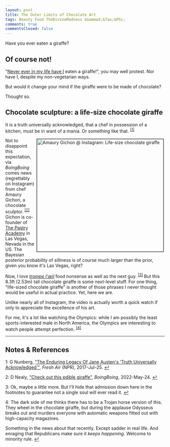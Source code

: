 ```yaml
---
layout: post
title: The Outer Limits of Chocolate Art
tags: Beauty Food TheDivineMadness &Gammad;&Tau;&Phi;
comments: true
commentsClosed: false
---
```


Have you ever eaten a giraffe?  


## Of course not!  

"[Never ever in my life have I](https://ell.stackexchange.com/questions/89344/never-in-my-life-did-i-vs-never-in-my-life-had-i) eaten a giraffe!", you may well protest.  Nor have I, despite my non-vegetarian ways.  

But would it change your mind if the giraffe were to be made of chocolate?  

Thought so.  


## Chocolate sculpture: a life-size chocolate giraffe  

It is a truth universally acknowledged, that a chef in possession of a kitchen, must be in
want of a mania.  Or something like that.  <sup id="fn1a">[[1]](#fn1)</sup>

<a href="https://www.instagram.com/reel/Cdn2ib8g3l9/?utm_source=ig_embed&ig_rid=fb002254-568e-4981-a835-25a07996ecdb"><img src="{{ site.baseurl }}/images/2022-05-28-chocolate-giraffe-ig-1.jpg" width="400" height="355" alt="Amaury Gichon @ Instagram: Life-size chocolate giraffe" title="Amaury Gichon @ Instagram: Life-size chocolate giraffe" style="float: right; margin: 3px 3px 3px 3px; border: 1px solid #000000;"></a>
Not to disappoint this expectation, via _BoingBoing_ comes news (regrettably on Instagram)
from chef Amaury Gichon, a chocolate sculptor. <sup id="fn2a">[[2]](#fn2)</sup>  Gichon is
co-founder of [The Pastry Academy](https://thepastryacademy.com/) in Las Vegas, Nevada in the US.
The Bayesian posterior probability of silliness is of course much larger than the prior,
given you know it's Las Vegas, right?  

Now, I love [_trompe l'&oelig;il_](https://en.wikipedia.org/wiki/Trompe-l%27%C5%93il) food
nonsense as well as the next guy.  <sup id="fn3a">[[3]](#fn3)</sup> But this 8.3ft (2.53m)
tall chocolate giraffe is some next-level stuff.  For one thing, "life-sized chocolate
giraffe" is another of those phrases I never thought would be useful in actual practice.
Yet, here we are.  

Unlike nearly all of Instagram, the video is actually worth a quick watch if only to
appreciate the excellence of his art.   

For me, it's a lot like watching the Olympics: while I am possibly the least
sports-interested male in North America, the Olympics are interesting to watch people
attempt perfection.  <sup id="fn4a">[[4]](#fn4)</sup>

---

## Notes &amp; References  

<!--
<sup id="fn1a">[[1]](#fn1)</sup>

<a id="fn1">1</a>: ***, ["***"](***), *** [↩](#fn1a)  

<a href="{{ site.baseurl }}/images/***">
  <img src="{{ site.baseurl }}/images/***" width="400" height="***" alt="***" title="***" style="float: right; margin: 3px 3px 3px 3px; border: 1px solid #000000;">
</a>

<iframe width="400" height="224" src="***" allow="accelerometer; encrypted-media; gyroscope; picture-in-picture" allowfullscreen style="float: right; margin: 3px 3px 3px 3px; border: 1px solid #000000;"></iframe>
-->

<a id="fn1">1</a>: G Nunberg, ["The Enduring Legacy Of Jane Austen's 'Truth Universally Acknowledged'"](https://www.npr.org/2017/07/25/538609475/the-enduring-legacy-of-jane-austens-truth-universally-acknowledged), _Fresh Air_ (NPR), 2017-Jul-25. [↩](#fn1a)  

<a id="fn2">2</a>: D Nealy, ["Check out this edible giraffe"](https://boingboing.net/2022/05/24/check-out-this-edible-giraffe.html), _BoingBoing_, 2022-May-24. [↩](#fn2a)  

<a id="fn3">3</a>: Ok, maybe a _little_ more.  But I'll hide that admission down here in the footnotes to guarantee not a single soul will ever read it. [↩](#fn3a)  

<a id="fn4">4</a>: The dark side of me thinks there has to be a Trojan horse version of this. They wheel in the chocolate giraffe, but during the applause Odysseus breaks out and murders everyone with automatic weapons fitted out with high-capacity magazines.  

Something in the news about that recently. Except sadder in real life.  And enraging that Republicans make sure it _keeps happening._  Welcome to minority rule.  [↩](#fn4a)  
